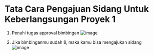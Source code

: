 # Tata Cara Pengajuan Sidang Untuk Keberlangsungan Proyek 1
1. Penuhi tugas approval bimbingan
   ![image](https://github.com/user-attachments/assets/0cce6f52-a71d-474c-94fd-98d6bb3dfd25)

2. Jika bimbinganmu sudah 8, maka kamu bisa mengajukan sidang
   ![image](https://github.com/user-attachments/assets/59113422-24ce-426e-84a8-500c0be148bb)
